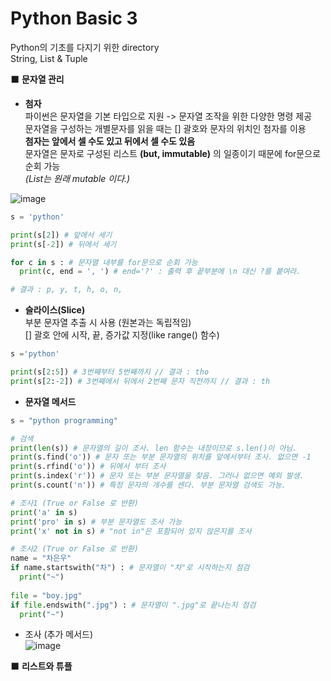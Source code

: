 # Python Basic 3  
Python의 기초를 다지기 위한 directory  
String, List & Tuple  

⬛️ **문자열 관리**  
* **첨자**  
파이썬은 문자열을 기본 타입으로 지원 \-> 문자열 조작을 위한 다양한 명령 제공  
문자열을 구성하는 개별문자를 읽을 때는 [] 괄호와 문자의 위치인 첨자를 이용   
**첨자는 앞에서 셀 수도 있고 뒤에서 셀 수도 있음**  
문자열은 문자로 구성된 리스트 **(but, immutable)** 의 일종이기 때문에 for문으로 순회 가능  
*(List는 원래 mutable 이다.)*  

![image](https://user-images.githubusercontent.com/50273050/66102889-d4ff7780-e5ee-11e9-93c1-f3bf09b2b5a0.png)  

```python
s = 'python'

print(s[2]) # 앞에서 세기
print(s[-2]) # 뒤에서 세기

for c in s : # 문자열 내부를 for문으로 순회 가능
  print(c, end = ', ') # end='?' : 출력 후 끝부분에 \n 대신 ?를 붙여라.

# 결과 : p, y, t, h, o, n,
```

* **슬라이스(Slice)**  
부분 문자열 추출 시 사용 (원본과는 독립적임)  
[] 괄호 안에 시작, 끝, 증가값 지정(like range() 함수)  

```python
s ='python'

print(s[2:5]) # 3번째부터 5번째까지 // 결과 : tho
print(s[2:-2]) # 3번째에서 뒤에서 2번째 문자 직전까지 // 결과 : th
```


* **문자열 메서드**  
```python
s = "python programming"

# 검색
print(len(s)) # 문자열의 길이 조사. len 함수는 내장이므로 s.len()이 아님.
print(s.find('o')) # 문자 또는 부분 문자열의 위치를 앞에서부터 조사. 없으면 -1
print(s.rfind('o')) # 뒤에서 부터 조사
print(s.index('r')) # 문자 또는 부분 문자열을 찾음. 그러나 없으면 예외 발생.
print(s.count('n')) # 특정 문자의 개수를 센다. 부분 문자열 검색도 가능.

# 조사1 (True or False 로 반환)
print('a' in s)
print('pro' in s) # 부분 문자열도 조사 가능
print('x' not in s) # "not in"은 포함되어 있지 않은지를 조사

# 조사2 (True or False 로 반환)
name = "차은우"
if name.startswith("차") : # 문자열이 "차"로 시작하는지 점검
  print("~")
  
file = "boy.jpg"
if file.endswith(".jpg") : # 문자열이 ".jpg"로 끝나는지 점검
  print("~")
```
* 조사 (추가 메서드)  
![image](https://user-images.githubusercontent.com/50273050/66128264-7951e000-e628-11e9-814b-de152da3e66d.png)   


⬛️ **리스트와 튜플**  

